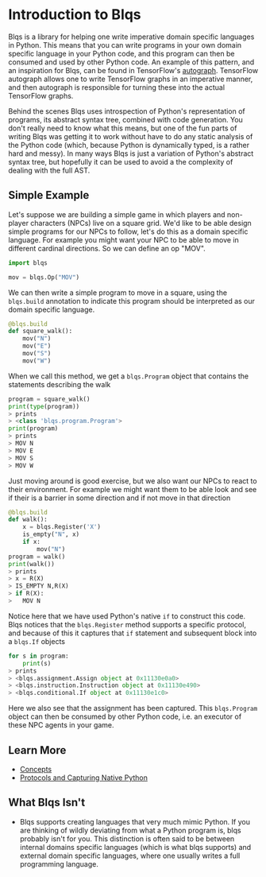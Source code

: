 # Introduction to Blqs

Blqs is a library for helping one write imperative domain specific languages in Python.
This means that you can write programs in your own domain specific language in your
Python code, and this program can then be consumed and used by other Python code.
An example of this pattern, and an inspiration for Blqs, can be found in
TensorFlow's [autograph](https://arxiv.org/abs/1810.08061). TensorFlow autograph
allows one to write TensorFlow graphs in an imperative manner, and then autograph
is responsible for turning these into the actual TensorFlow graphs.

Behind the scenes Blqs uses introspection of Python's representation of programs,
its abstract syntax tree, combined with code generation.  You don't really need
to know what this means, but one of the fun parts of writing Blqs was getting
it to work without have to do any static analysis of the Python code (which,
because Python is dynamically typed, is a rather hard and messy).  In many ways
Blqs is just a variation of Python's abstract syntax tree, but hopefully it
can be used to avoid a the complexity of dealing with the full AST.

## Simple Example

Let's suppose we are building a simple game in which players and non-player
characters (NPCs) live on a square grid.  We'd like to be able design simple
programs for our NPCs to follow, let's do this as a domain specific language.
For example you might want your NPC to be able to move in different cardinal
directions. So we can define an op "MOV".
```python
import blqs

mov = blqs.Op("MOV")
```
We can then write a simple program to move in a square, using the `blqs.build`
annotation to indicate this program should be interpreted as our domain
specific language.
```python
@blqs.build
def square_walk():
    mov("N")
    mov("E")
    mov("S")
    mov("W")
```
When we call this method, we get a `blqs.Program` object that contains the
statements describing the walk
```python
program = square_walk()
print(type(program))
> prints
> <class 'blqs.program.Program'>
print(program)
> prints
> MOV N
> MOV E
> MOV S
> MOV W
```
Just moving around is good exercise, but we also want our NPCs to react to their
environment. For example we might want them to be able look and see if their is
a barrier in some direction and if not move in that direction
```python
@blqs.build
def walk():
    x = blqs.Register('X')
    is_empty("N", x)
    if x:
        mov("N")
program = walk()
print(walk())
> prints
> x = R(X)
> IS_EMPTY N,R(X)
> if R(X):
>   MOV N
```
Notice here that we have used Python's native `if` to construct this code. Blqs
notices that the `blqs.Register` method supports a specific protocol, and because
of this it captures that `if` statement and subsequent block into a `blqs.If`
objects
```python
for s in program:
    print(s)
> prints
> <blqs.assignment.Assign object at 0x11130e0a0>
> <blqs.instruction.Instruction object at 0x11130e490>
> <blqs.conditional.If object at 0x11130e1c0>
```
Here we also see that the assignment has been captured.  This `blqs.Program`
object can then be consumed by other Python code, i.e. an executor of these
NPC agents in your game.

## Learn More

* [Concepts](concepts.md)
* [Protocols and Capturing Native Python](protocols.md)


## What Blqs Isn't

* Blqs supports creating languages that very much mimic Python. If you are thinking
of wildly deviating from what a Python program is, blqs probably isn't for you. This
distinction is often said to be between internal domains specific languages (which is
what blqs supports) and external domain specific languages, where one usually writes
a full programming language.
